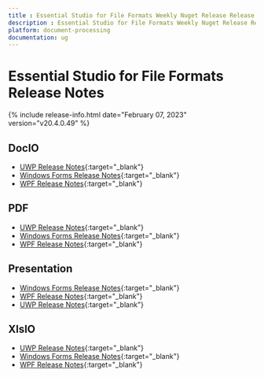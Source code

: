 ```yaml
---
title : Essential Studio for File Formats Weekly Nuget Release Release Notes  
description : Essential Studio for File Formats Weekly Nuget Release Release Notes  
platform: document-processing
documentation: ug
---
```


# Essential Studio for File Formats  Release Notes  

{% include release-info.html date="February 07, 2023" version="v20.4.0.49" %} 

## DocIO


* [UWP Release Notes](/uwp/release-notes/v20.4.0.49#docio){:target="_blank"}
* [Windows Forms Release Notes](/windowsforms/release-notes/v20.4.0.49#docio){:target="_blank"}
* [WPF Release Notes](/wpf/release-notes/v20.4.0.49#docio){:target="_blank"}


## PDF

* [UWP Release Notes](/uwp/release-notes/v20.4.0.49#pdf){:target="_blank"}
* [Windows Forms Release Notes](/windowsforms/release-notes/v20.4.0.49#pdf){:target="_blank"}
* [WPF Release Notes](/wpf/release-notes/v20.4.0.49#pdf){:target="_blank"}


## Presentation

* [Windows Forms Release Notes](/windowsforms/release-notes/v20.4.0.49#presentation){:target="_blank"}
* [WPF Release Notes](/wpf/release-notes/v20.4.0.49#presentation){:target="_blank"}
* [UWP Release Notes](/uwp/release-notes/v20.4.0.49#presentation){:target="_blank"}


## XlsIO

* [UWP Release Notes](/uwp/release-notes/v20.4.0.49#xlsio){:target="_blank"}
* [Windows Forms Release Notes](/windowsforms/release-notes/v20.4.0.49#xlsio){:target="_blank"}
* [WPF Release Notes](/wpf/release-notes/v20.4.0.49#xlsio){:target="_blank"}


